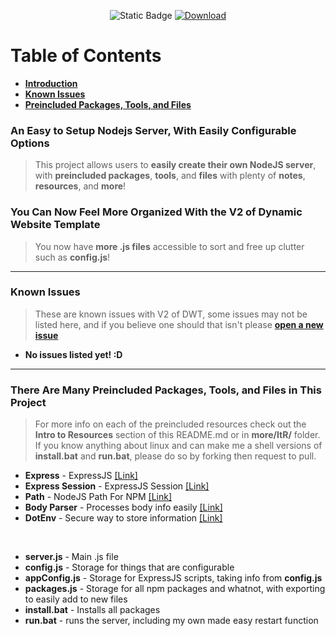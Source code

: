 <p align="center">  
  <img src="https://img.shields.io/badge/Latest_Version-1.0.12-884dff?labelColor=2a2a2a" alt="Static Badge"> 
  <a href="https://gvnx.is-a-good.dev/DWT">  
    <img src="https://img.shields.io/badge/Download_Latest_Version-%E2%96%BC-884dff?labelColor=2a2a2a" alt="Download"> 
  </a> 
</p>

# Table of Contents
* [**Introduction**](#intro)
* [**Known Issues**](#issues)
* [**Preincluded Packages, Tools, and Files**](#preincluded)

<span id="intro"></span>

### An Easy to Setup Nodejs Server, With Easily Configurable Options
> This project allows users to **easily create their own NodeJS server**, with **preincluded packages**, **tools**, and **files** with plenty of **notes**, **resources**, and **more**!

### You Can Now Feel More Organized With the V2 of Dynamic Website Template
> You now have **more .js files** accessible to sort and free up clutter such as **config.js**!

---

<span id="issues"></span>

### Known Issues
> These are known issues with V2 of DWT, some issues may not be listed here, and if you believe one should that isn't please [**open a new issue**](https://github.com/GsLibrary/dwt/issues/new)
* **No issues listed yet! :D** 

---

<span id="preincluded"></span>

### There Are Many Preincluded Packages, Tools, and Files in This Project
> For more info on each of the preincluded resources check out the **Intro to Resources** section of this README.md or in **more/ItR/** folder. If you know anything about linux and can make me a shell versions of **install.bat** and **run.bat**, please do so by forking then request to pull.
* **Express** - ExpressJS [[Link]](https://www.npmjs.com/package/express)
* **Express Session** - ExpressJS Session [[Link]](https://www.npmjs.com/package/express-session)
* **Path** - NodeJS Path For NPM [[Link]](https://www.npmjs.com/package/path)
* **Body Parser** - Processes body info easily [[Link]](https://www.npmjs.com/package/body-parser)
* **DotEnv** - Secure way to store information [[Link]](https://www.npmjs.com/package/dotenv)

<br>

* **server.js** - Main .js file
* **config.js** - Storage for things that are configurable
* **appConfig.js** - Storage for ExpressJS scripts, taking info from **config.js**
* **packages.js** - Storage for all npm packages and whatnot, with exporting to easily add to new files
* **install.bat** - Installs all packages 
* **run.bat** - runs the server, including my own made easy restart function

